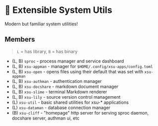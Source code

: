 # 🐸 Extensible System Utils

Modern but familiar system utilities!

## Members

> `L` = has library, `B` = has binary

* (L, B) `sproc` - process manager and service dashboard
* (L, B) `xsu-appman` - manager for `$HOME/.config/xsu-apps/config.toml`
* (L, B) `xsu-open` - opens files using their default that was set with `xsu-appman`
* (L, B) `xsu-authman` - authentication manager
* (L, B) `xsu-docshare` - markdown document manager
* (L, B) `xsu-slime` - terminal Markdown renderer
* (L, B) `xsu-lily` - source version control management
* (L) `xsu-util` - basic shared utilities for xsu-* applications
* (L) `xsu-dataman` - database connection manager
* (B) `xsu-cliff` - "homepage" http server for serving sproc daemon, docshare server, authman ui, etc
